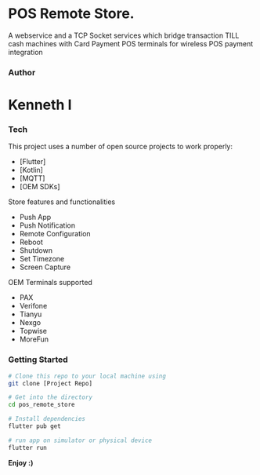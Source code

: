 # POS Remote Store.
A webservice and a TCP Socket services which bridge transaction TILL cash machines with Card Payment POS terminals for wireless POS payment integration

### Author
# Kenneth I

### Tech

This project uses a number of open source projects to work properly:

* [Flutter]
* [Kotlin]
* [MQTT]
* [OEM SDKs]

Store features and functionalities
* Push App
* Push Notification
* Remote Configuration
* Reboot
* Shutdown
* Set Timezone
* Screen Capture

OEM Terminals supported
* PAX
* Verifone
* Tianyu
* Nexgo
* Topwise
* MoreFun

### Getting Started

``` sh
# Clone this repo to your local machine using
git clone [Project Repo]

# Get into the directory
cd pos_remote_store

# Install dependencies
flutter pub get

# run app on simulator or physical device
flutter run
```

**Enjoy :)**
